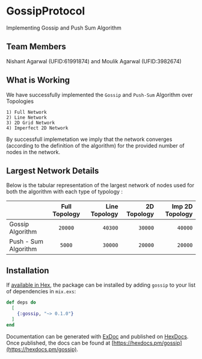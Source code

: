 # GossipProtocol
Implementing Gossip and Push Sum Algorithm

## Team Members
Nishant Agarwal (UFID:61991874) and Moulik Agarwal (UFID:3982674)

## What is Working
We have successfully implemented the `Gossip` and `Push-Sum` Algorithm over Topologies
```
1) Full Network
2) Line Network
3) 2D Grid Network
4) Imperfect 2D Network
```

By successfull implemetation we imply that the network converges (according to the definition of the algorithm) for the provided number of nodes in the network.

## Largest Network Details
Below is the tabular representation of the largest network of nodes used for both the algorithm with each type of typology :

|                       | Full Topology | Line Topology | 2D Topology  | Imp 2D Topology |
| ------------------    |:-------------:| -------------:| ------------:|----------------:|
| Gossip Algorithm      | `20000`       |   `40300`     |  `30000`     |    `40000`      |   
| Push - Sum Algorithm  |  `5000`       |   `30000`     |   `20000`    |    `20000`      |


## Installation

If [available in Hex](https://hex.pm/docs/publish), the package can be installed
by adding `gossip` to your list of dependencies in `mix.exs`:

```elixir
def deps do
  [
    {:gossip, "~> 0.1.0"}
  ]
end
```

Documentation can be generated with [ExDoc](https://github.com/elixir-lang/ex_doc)
and published on [HexDocs](https://hexdocs.pm). Once published, the docs can
be found at [https://hexdocs.pm/gossip](https://hexdocs.pm/gossip).

